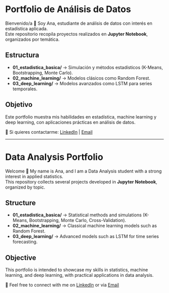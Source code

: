 # Portfolio de Análisis de Datos

Bienvenido/a 👋 Soy Ana, estudiante de análisis de datos con interés en estadística aplicada.  
Este repositorio recopila proyectos realizados en **Jupyter Notebook**, organizados por temática.  

## Estructura
- **01_estadistica_basica/** → Simulación y métodos estadísticos (K-Means, Bootstrapping, Monte Carlo).
- **02_machine_learning/** → Modelos clásicos como Random Forest.
- **03_deep_learning/** → Modelos avanzados como LSTM para series temporales.

## Objetivo
Este portfolio muestra mis habilidades en estadística, machine learning y deep learning, con aplicaciones prácticas en análisis de datos.

📩 Si quieres contactarme: [LinkedIn](www.linkedin.com/in/ana-campillo-gonzález-46971325b) | [Email](ana.campillo.gz@gmail.com)

---

# Data Analysis Portfolio

Welcome 👋 My name is Ana, and I am a Data Analysis student with a strong interest in applied statistics.  
This repository collects several projects developed in **Jupyter Notebook**, organized by topic.  

## Structure
- **01_estadistica_basica/** → Statistical methods and simulations (K-Means, Bootstrapping, Monte Carlo, Cross-Validation).
- **02_machine_learning/** → Classical machine learning models such as Random Forest.
- **03_deep_learning/** → Advanced models such as LSTM for time series forecasting.

## Objective
This portfolio is intended to showcase my skills in statistics, machine learning, and deep learning, with practical applications in data analysis.

📩 Feel free to connect with me on [LinkedIn](www.linkedin.com/in/ana-campillo-gonzález-46971325b) or via [Email](ana.campillo.gz@gmail.com)
